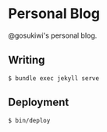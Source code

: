# Personal Blog
@gosukiwi's personal blog.

## Writing

    $ bundle exec jekyll serve

## Deployment

    $ bin/deploy
